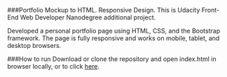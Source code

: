 ###Portfolio Mockup to HTML. Responsive Design.
This is Udacity Front-End Web Developer Nanodegree additional project.

Developed a personal portfolio page using HTML, CSS, and the Bootstrap framework. The page is fully responsive and works on mobile, tablet, 
and desktop browsers.

###How to run
Download or clone the repository and open index.html in browser locally, or to click [here](http://webbdev.github.io/Project-mockup2/).
